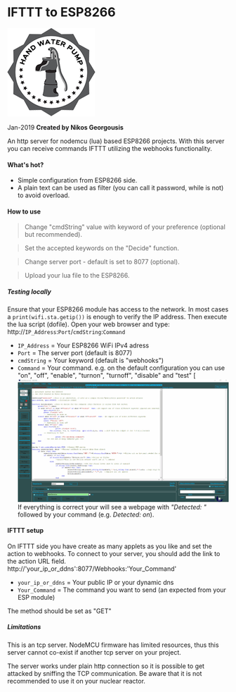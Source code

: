 # IFTTT to ESP8266
[![N|Solid](https://raw.githubusercontent.com/limbo666/IFTTT_to_ESP8266/master/Other/HWP.png)](https://http://georgousis.info/#Creations)

Jan-2019
**Created by Nikos Georgousis**

An http server for nodemcu (lua) based ESP8266 projects. 
With this server you can receive commands IFTTT utilizing the webhooks functionality.

#### What's hot?
  - Simple configuration from ESP8266 side.
  - A plain text can be used as filter (you can call it password, while is not) to avoid overload.  

#### How to use
> Change "cmdString" value with keyword of your preference (optional but recommended).

> Set the accepted keywords on the "Decide" function.

> Change server port - default is set to 8077 (optional).

> Upload your lua file to the ESP8266.


##### Testing locally
Ensure that your ESP8266 module has access to the network. In most cases a `print(wifi.sta.getip())` is enough to verify the IP address. Then execute the lua script (dofile). 
Open your web browser and type:
http://`IP_Address`:`Port`/`cmdString`:`Command`
- `IP_Address` = Your ESP8266 WiFi IPv4 adress 
- `Port` = The server port (default is 8077)
- `cmdString` = Your keyword (default is "webhooks")
- `Command` = Your command. e.g. on the default configuration you can use "on", "off", "enable", "turnon", "turnoff", "disable" and "test"
[![N|Solid](https://raw.githubusercontent.com/limbo666/IFTTT_to_ESP8266/master/Other/testing.gif)
If everything is correct your will see a webpage with *"Detected: "* followed by your command (e.g. *Detected: on*).

#### IFTTT setup
On IFTTT side you have create as many applets as you like and set the action to webhooks. 
To connect to your server, you should add the link to the action URL field. 
http://'your_ip_or_ddns':8077/Webhooks:'Your_Command'
- `your_ip_or_ddns` = Your public IP or your dynamic dns   
- `Your_Command` = The command you want to send (an expected from your ESP module)

The method should be set as "GET"

##### Limitations
This is an tcp server. NodeMCU firmware has limited resources, thus this server cannot co-exist if another tcp server on your project.

The server works under plain http connection so it is possible to get attacked by sniffing the TCP communication. Be aware that it is not recommended to use it on your nuclear reactor.
